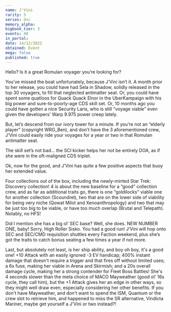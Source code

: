```yaml
---
name: J'Vini
rarity: 5
series: dsc
memory_alpha:
bigbook_tier: 3
events: 48
in_portal:
date: 14/12/2022
obtained: Event
mega: false
published: true
---
```


Hello?  Is it a great Romulan voyager you’re looking for?

You’ve missed the boat unfortunately, because J’Vini isn’t it. A month prior to her release, you could have had Sela in Shadow, solidly released in the top 30 voyagers, to fill that neglected antimatter seat. Or, you could have spent some quatloos for Quack Quack Elnor in the UberKampaign with his big power and sure-to-poorly-age CDS skill set. Or, 10 months ago you could have gotten a nice Security Laris, who is still “voyage viable” even given the developers’ Warp 9.975 power creep lately.

But, let’s descend from our ivory tower for a minute. If you’re not an “elderly player” (copyright WRG_Ben), and don’t have the 3 aforementioned crew, J’Vini could easily ride your voyages for a year or two in that Romulan antimatter seat.

The skill set’s not bad… the SCI kicker helps her not be entirely DOA, as if she were in the oft-maligned CDS triplet.

Ok, now for the good, and J’Vini has quite a few positive aspects that buoy her extended value.

Four collections out of the box, including the newly-minted Star Trek: Discovery collection! 4 is about the new baseline for a “good” collection crew, and as far as additional traits go, there is one “goldilocks” viable one for another collection (Scoundrel), two that are on the lower side of viability for being very niche (Qowat Milot and Xenoanthropology) and two that may be just too big to be viable, or have too much overlap (Brutal and Telepath). Notably, no HFS!

Did I mention she has a big ol’ SEC base? Well, she does. NEW NUMBER ONE, baby!  Sorry, High Roller Sisko. You had a good run! J’Vini will hop onto SEC and SEC/CMD requisition shuttles every Faction weekend, plus she’s got the traits to catch bonus seating a few times a year if not more.
 
Last, but absolutely not least, is her ship ability, and boy oh boy, it's a good one! +10 Attack with an easily ignored -3 EV handicap; 400% instant damage that doesn't require a trigger and that fires off without limited uses; a 6s fuse, making her viable in Arena and Skirmish; and a 20s overall damage cycle, making her a strong contender for Fleet Boss Battles! She's 4 seconds slower than the meta choice of MACO Mayweather (good ol' 16s cycle, they call him), but the +1 Attack gives her an edge in other ways, so they might well draw even, especially considering her other benefits. If you don't have Mayweather, and don't want to spend the ISM, Quantum or the crew slot to retrieve him, and happened to miss the SR alternative, Vindicta Mariner, maybe get yourself a J'Vini or two instead?!
